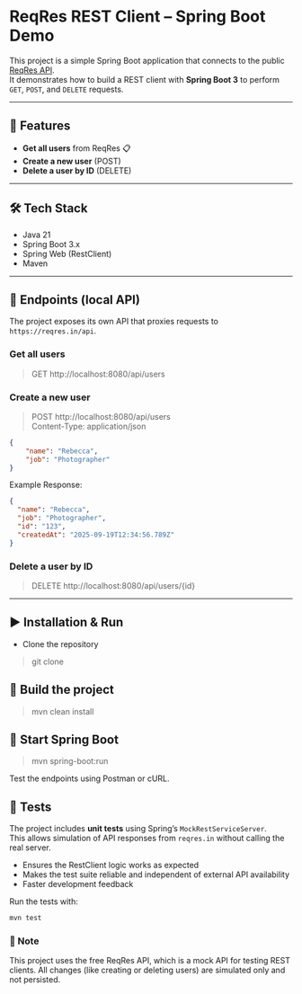 # ReqRes REST Client – Spring Boot Demo

This project is a simple Spring Boot application that connects to the public [ReqRes API](https://reqres.in/).  
It demonstrates how to build a REST client with **Spring Boot 3** to perform `GET`, `POST`, and `DELETE` requests.

---

## 🚀 Features

-  **Get all users** from ReqRes 📋
-  **Create a new user** (POST)
-  **Delete a user by ID** (DELETE)

---

## 🛠️ Tech Stack
- Java 21
- Spring Boot 3.x
- Spring Web (RestClient)
- Maven
 
---

## 🏁 Endpoints (local API)

The project exposes its own API that proxies requests to `https://reqres.in/api`.

### Get all users
> GET http://localhost:8080/api/users

### Create a new user
> POST http://localhost:8080/api/users  
Content-Type: application/json  
```json
{  
    "name": "Rebecca",  
    "job": "Photographer"  
}
``` 


Example Response:
```json
{
  "name": "Rebecca",
  "job": "Photographer",
  "id": "123",
  "createdAt": "2025-09-19T12:34:56.789Z"
}
```

### Delete a user by ID
> DELETE http://localhost:8080/api/users/{id}

--- 

## ▶️ Installation & Run
- Clone the repository
> git clone <repo-url>

## 🔧 Build the project
> mvn clean install

## 👢 Start Spring Boot
> mvn spring-boot:run

Test the endpoints using Postman or cURL.

## 🧪 Tests

The project includes **unit tests** using Spring’s `MockRestServiceServer`.  
This allows simulation of API responses from `reqres.in` without calling the real server.
- Ensures the RestClient logic works as expected
- Makes the test suite reliable and independent of external API availability
- Faster development feedback

Run the tests with:
```bash
mvn test
```

### 💬 Note
This project uses the free ReqRes API, which is a mock API for testing REST clients.
All changes (like creating or deleting users) are simulated only and not persisted.
